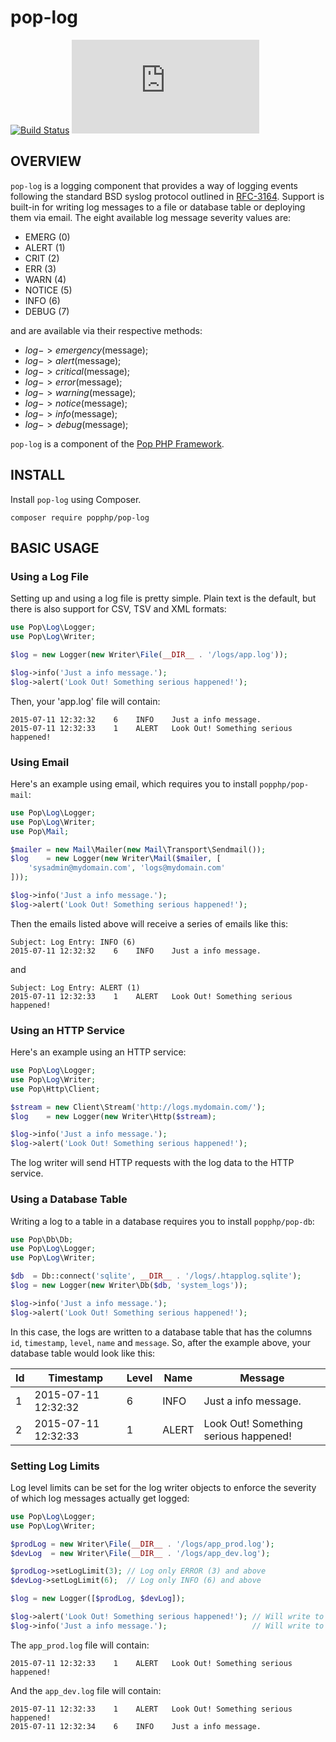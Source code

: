 pop-log
=======

[![Build Status](https://github.com/popphp/pop-log/workflows/phpunit/badge.svg)](https://github.com/popphp/pop-log/actions)
[![Coverage Status](http://cc.popphp.org/coverage.php?comp=pop-log)](http://cc.popphp.org/pop-log/)

OVERVIEW
--------
`pop-log` is a logging component that provides a way of logging events following the standard
BSD syslog protocol outlined in [RFC-3164](http://tools.ietf.org/html/rfc3164). Support is built-in
for writing log messages to a file or database table or deploying them via email. The eight
available log message severity values are:

* EMERG  (0)
* ALERT  (1)
* CRIT   (2)
* ERR    (3)
* WARN   (4)
* NOTICE (5)
* INFO   (6)
* DEBUG  (7)

and are available via their respective methods:

* $log->emergency($message);
* $log->alert($message);
* $log->critical($message);
* $log->error($message);
* $log->warning($message);
* $log->notice($message);
* $log->info($message);
* $log->debug($message);

`pop-log` is a component of the [Pop PHP Framework](http://www.popphp.org/).

INSTALL
-------

Install `pop-log` using Composer.

    composer require popphp/pop-log

BASIC USAGE
-----------

### Using a Log File

Setting up and using a log file is pretty simple. Plain text is the default,
but there is also support for CSV, TSV and XML formats:

```php
use Pop\Log\Logger;
use Pop\Log\Writer;

$log = new Logger(new Writer\File(__DIR__ . '/logs/app.log'));

$log->info('Just a info message.');
$log->alert('Look Out! Something serious happened!');
```

Then, your 'app.log' file will contain:

    2015-07-11 12:32:32    6    INFO    Just a info message.
    2015-07-11 12:32:33    1    ALERT   Look Out! Something serious happened!

### Using Email

Here's an example using email, which requires you to install `popphp/pop-mail`:

```php
use Pop\Log\Logger;
use Pop\Log\Writer;
use Pop\Mail;

$mailer = new Mail\Mailer(new Mail\Transport\Sendmail());
$log    = new Logger(new Writer\Mail($mailer, [
    'sysadmin@mydomain.com', 'logs@mydomain.com'
]));

$log->info('Just a info message.');
$log->alert('Look Out! Something serious happened!');
```

Then the emails listed above will receive a series of emails like this:

    Subject: Log Entry: INFO (6)
    2015-07-11 12:32:32    6    INFO    Just a info message.

and

    Subject: Log Entry: ALERT (1)
    2015-07-11 12:32:33    1    ALERT   Look Out! Something serious happened!

### Using an HTTP Service

Here's an example using an HTTP service:

```php
use Pop\Log\Logger;
use Pop\Log\Writer;
use Pop\Http\Client;

$stream = new Client\Stream('http://logs.mydomain.com/');
$log    = new Logger(new Writer\Http($stream);

$log->info('Just a info message.');
$log->alert('Look Out! Something serious happened!');
```

The log writer will send HTTP requests with the log data to the HTTP service.

### Using a Database Table

Writing a log to a table in a database requires you to install `popphp/pop-db`:

```php
use Pop\Db\Db;
use Pop\Log\Logger;
use Pop\Log\Writer;

$db  = Db::connect('sqlite', __DIR__ . '/logs/.htapplog.sqlite');
$log = new Logger(new Writer\Db($db, 'system_logs'));

$log->info('Just a info message.');
$log->alert('Look Out! Something serious happened!');
```

In this case, the logs are written to a database table that has the columns
`id`, `timestamp`, `level`, `name` and `message`. So, after the example above,
your database table would look like this:

| Id | Timestamp           | Level    | Name  | Message                               |
|----|---------------------|----------|-------|---------------------------------------|
| 1  | 2015-07-11 12:32:32 | 6        | INFO  | Just a info message.                  |
| 2  | 2015-07-11 12:32:33 | 1        | ALERT | Look Out! Something serious happened! |

### Setting Log Limits

Log level limits can be set for the log writer objects to enforce the severity of
which log messages actually get logged:

```php
use Pop\Log\Logger;
use Pop\Log\Writer;

$prodLog = new Writer\File(__DIR__ . '/logs/app_prod.log');
$devLog  = new Writer\File(__DIR__ . '/logs/app_dev.log');

$prodLog->setLogLimit(3); // Log only ERROR (3) and above
$devLog->setLogLimit(6);  // Log only INFO (6) and above

$log = new Logger([$prodLog, $devLog]);

$log->alert('Look Out! Something serious happened!'); // Will write to both writers
$log->info('Just a info message.');                   // Will write to only app_dev.log

```

The `app_prod.log` file will contain:

    2015-07-11 12:32:33    1    ALERT   Look Out! Something serious happened!

And the `app_dev.log` file will contain:

    2015-07-11 12:32:33    1    ALERT   Look Out! Something serious happened!
    2015-07-11 12:32:34    6    INFO    Just a info message.


